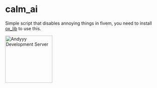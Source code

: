 # calm_ai
Simple script that disables annoying things in fivem, you need to install [ox_lib](https://github.com/overextended/ox_lib/releases) to use this.


<img src="https://discordapp.com/api/guilds/857672921912836116/widget.png?style=banner3" alt="Andyyy Development Server" height="150px" />
